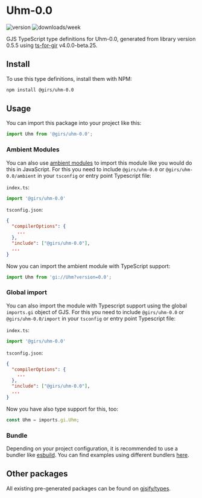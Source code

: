 
# Uhm-0.0

![version](https://img.shields.io/npm/v/@girs/uhm-0.0)
![downloads/week](https://img.shields.io/npm/dw/@girs/uhm-0.0)


GJS TypeScript type definitions for Uhm-0.0, generated from library version 0.5.5 using [ts-for-gir](https://github.com/gjsify/ts-for-gir) v4.0.0-beta.25.

## Install

To use this type definitions, install them with NPM:
```bash
npm install @girs/uhm-0.0
```

## Usage

You can import this package into your project like this:
```ts
import Uhm from '@girs/uhm-0.0';
```

### Ambient Modules

You can also use [ambient modules](https://github.com/gjsify/ts-for-gir/tree/main/packages/cli#ambient-modules) to import this module like you would do this in JavaScript.
For this you need to include `@girs/uhm-0.0` or `@girs/uhm-0.0/ambient` in your `tsconfig` or entry point Typescript file:

`index.ts`:
```ts
import '@girs/uhm-0.0'
```

`tsconfig.json`:
```json
{
  "compilerOptions": {
    ...
  },
  "include": ["@girs/uhm-0.0"],
  ...
}
```

Now you can import the ambient module with TypeScript support: 

```ts
import Uhm from 'gi://Uhm?version=0.0';
```

### Global import

You can also import the module with Typescript support using the global `imports.gi` object of GJS.
For this you need to include `@girs/uhm-0.0` or `@girs/uhm-0.0/import` in your `tsconfig` or entry point Typescript file:

`index.ts`:
```ts
import '@girs/uhm-0.0'
```

`tsconfig.json`:
```json
{
  "compilerOptions": {
    ...
  },
  "include": ["@girs/uhm-0.0"],
  ...
}
```

Now you have also type support for this, too:

```ts
const Uhm = imports.gi.Uhm;
```

### Bundle

Depending on your project configuration, it is recommended to use a bundler like [esbuild](https://esbuild.github.io/). You can find examples using different bundlers [here](https://github.com/gjsify/ts-for-gir/tree/main/examples).

## Other packages

All existing pre-generated packages can be found on [gjsify/types](https://github.com/gjsify/types).

